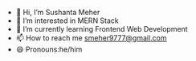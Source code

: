 - 👋 Hi, I’m Sushanta Meher
- 👀 I’m interested in MERN Stack
- 🌱 I’m currently learning Frontend Web Development
- 📫 How to reach me smeher9777@gmail.com
- 😄 Pronouns:he/him


<!---
Sushanta9777/Sushanta9777 is a ✨ special ✨ repository because its `README.md` (this file) appears on your GitHub profile.
You can click the Preview link to take a look at your changes.
--->

